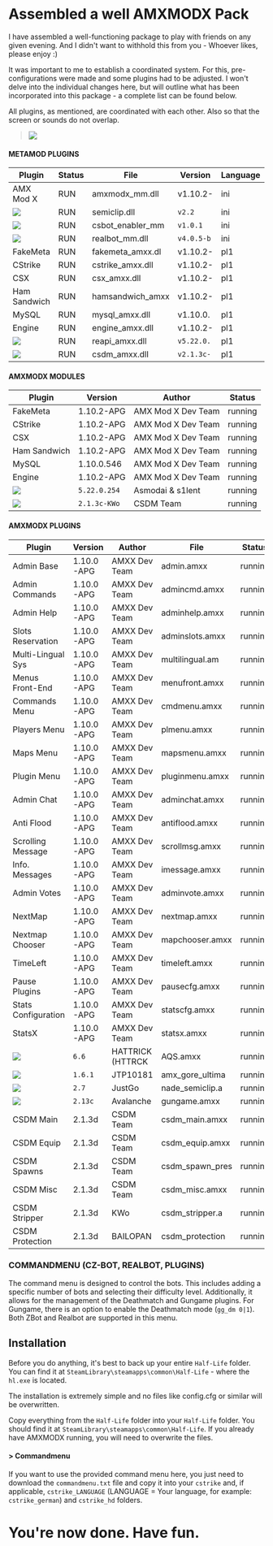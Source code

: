
# Assembled a well AMXMODX Pack

I have assembled a well-functioning package to play with friends on any given evening. And I didn't want to withhold this from you - Whoever likes, please enjoy :)

It was important to me to establish a coordinated system. For this, pre-configurations were made and some plugins had to be adjusted. I won't delve into the individual changes here, but will outline what has been incorporated into this package - a complete list can be found below. 

All plugins, as mentioned, are coordinated with each other. Also so that the screen or sounds do not overlap.

> ![](https://img.shields.io/static/v1?label=&message=ADDED+PLUGINS&color=green)

#### METAMOD PLUGINS
| Plugin           | Status | File              | Version   | Language | Start | Chlvl | Never |
|------------------|--------|-------------------|-----------|----------|-------|-------|-------|
| AMX Mod X        | RUN    | amxmodx_mm.dll    | v1.10.2-  | ini      | Start | ANY   |       |
| ![](https://img.shields.io/static/v1?label=&message=Semiclip&color=green)         | RUN    | semiclip.dll      | `v2.2`      | ini      | ANY   | ANY   |       |
| ![](https://img.shields.io/static/v1?label=&message=CS+Bot+Enabler&color=green)   | RUN    | csbot_enabler_mm  | `v1.0.1`    | ini      | ANY   | ANY   |       |
| ![](https://img.shields.io/static/v1?label=&message=RealBot&color=green)          | RUN    | realbot_mm.dll    | `v4.0.5-b`  | ini      | Chlvl | ANY   |       |
| FakeMeta         | RUN    | fakemeta_amxx.dl  | v1.10.2-  | pl1      | ANY   | ANY   |       |
| CStrike          | RUN    | cstrike_amxx.dll  | v1.10.2-  | pl1      | ANY   | ANY   |       |
| CSX              | RUN    | csx_amxx.dll      | v1.10.2-  | pl1      | ANY   | ANY   |       |
| Ham Sandwich     | RUN    | hamsandwich_amxx  | v1.10.2-  | pl1      | ANY   | ANY   |       |
| MySQL            | RUN    | mysql_amxx.dll    | v1.10.0.  | pl1      | ANY   | ANY   |       |
| Engine           | RUN    | engine_amxx.dll   | v1.10.2-  | pl1      | ANY   | ANY   |       |
| ![](https://img.shields.io/static/v1?label=&message=ReAPI&color=green)            | RUN    | reapi_amxx.dll    | `v5.22.0.`  | pl1      | ANY   |       | Never |
| ![](https://img.shields.io/static/v1?label=&message=CSDM2&color=green)            | RUN    | csdm_amxx.dll     | `v2.1.3c-`  | pl1      | ANY   | ANY   |       |

#### AMXMODX MODULES
| Plugin          | Version     | Author                | Status   |
|-----------------|-------------|-----------------------|----------|
| FakeMeta        | 1.10.2-APG  | AMX Mod X Dev Team    | running  |
| CStrike         | 1.10.2-APG  | AMX Mod X Dev Team    | running  |
| CSX             | 1.10.2-APG  | AMX Mod X Dev Team    | running  |
| Ham Sandwich    | 1.10.2-APG  | AMX Mod X Dev Team    | running  |
| MySQL           | 1.10.0.546  | AMX Mod X Dev Team    | running  |
| Engine          | 1.10.2-APG  | AMX Mod X Dev Team    | running  |
| ![](https://img.shields.io/static/v1?label=&message=ReAPI&color=green)           | `5.22.0.254`  | Asmodai & s1lent      | running  |
| ![](https://img.shields.io/static/v1?label=&message=CSDM2&color=green)           | `2.1.3c-KWo`  | CSDM Team             | running  |

#### AMXMODX PLUGINS
| Plugin              | Version    | Author           | File             | Status   |
|---------------------|------------|------------------|------------------|----------|
| Admin Base          | 1.10.0-APG | AMXX Dev Team    | admin.amxx       | running  |
| Admin Commands      | 1.10.0-APG | AMXX Dev Team    | admincmd.amxx    | running  |
| Admin Help          | 1.10.0-APG | AMXX Dev Team    | adminhelp.amxx   | running  |
| Slots Reservation   | 1.10.0-APG | AMXX Dev Team    | adminslots.amxx  | running  |
| Multi-Lingual Sys   | 1.10.0-APG | AMXX Dev Team    | multilingual.am  | running  |
| Menus Front-End     | 1.10.0-APG | AMXX Dev Team    | menufront.amxx   | running  |
| Commands Menu       | 1.10.0-APG | AMXX Dev Team    | cmdmenu.amxx     | running  |
| Players Menu        | 1.10.0-APG | AMXX Dev Team    | plmenu.amxx      | running  |
| Maps Menu           | 1.10.0-APG | AMXX Dev Team    | mapsmenu.amxx    | running  |
| Plugin Menu         | 1.10.0-APG | AMXX Dev Team    | pluginmenu.amxx  | running  |
| Admin Chat          | 1.10.0-APG | AMXX Dev Team    | adminchat.amxx   | running  |
| Anti Flood          | 1.10.0-APG | AMXX Dev Team    | antiflood.amxx   | running  |
| Scrolling Message   | 1.10.0-APG | AMXX Dev Team    | scrollmsg.amxx   | running  |
| Info. Messages      | 1.10.0-APG | AMXX Dev Team    | imessage.amxx    | running  |
| Admin Votes         | 1.10.0-APG | AMXX Dev Team    | adminvote.amxx   | running  |
| NextMap             | 1.10.0-APG | AMXX Dev Team    | nextmap.amxx     | running  |
| Nextmap Chooser     | 1.10.0-APG | AMXX Dev Team    | mapchooser.amxx  | running  |
| TimeLeft            | 1.10.0-APG | AMXX Dev Team    | timeleft.amxx    | running  |
| Pause Plugins       | 1.10.0-APG | AMXX Dev Team    | pausecfg.amxx    | running  |
| Stats Configuration | 1.10.0-APG | AMXX Dev Team    | statscfg.amxx    | running  |
| StatsX              | 1.10.0-APG | AMXX Dev Team    | statsx.amxx      | running  |
| ![](https://img.shields.io/static/v1?label=&message=ADV.+QUAKE+SOUNDS&color=green)   | `6.6`        | HATTRICK (HTTRCK | AQS.amxx         | running  |
| ![](https://img.shields.io/static/v1?label=&message=Ultimate+Gore&color=green)       | `1.6.1`      | JTP10181         | amx_gore_ultima  | running  |
| ![](https://img.shields.io/static/v1?label=&message=Nade+Semiclip&color=green)       | `2.7`        | JustGo           | nade_semiclip.a  | running  |
| ![](https://img.shields.io/static/v1?label=&message=GunGame+AMXX&color=green)        | `2.13c`      | Avalanche        | gungame.amxx     | running  |
| CSDM Main           | 2.1.3d     | CSDM Team        | csdm_main.amxx   | running  |
| CSDM Equip          | 2.1.3d     | CSDM Team        | csdm_equip.amxx  | running  |
| CSDM Spawns         | 2.1.3d     | CSDM Team        | csdm_spawn_pres  | running  |
| CSDM Misc           | 2.1.3d     | CSDM Team        | csdm_misc.amxx   | running  |
| CSDM Stripper       | 2.1.3d     | KWo              | csdm_stripper.a  | running  |
| CSDM Protection     | 2.1.3d     | BAILOPAN         | csdm_protection  | running  |

### COMMANDMENU (CZ-BOT, REALBOT, PLUGINS)
The command menu is designed to control the bots. This includes adding a specific number of bots and selecting their difficulty level. Additionally, it allows for the management of the Deathmatch and Gungame plugins. For Gungame, there is an option to enable the Deathmatch mode (`gg_dm 0|1`). Both ZBot and Realbot are supported in this menu.

## Installation

Before you do anything, it's best to back up your entire `Half-Life` folder. You can find it at `SteamLibrary\steamapps\common\Half-Life` - where the `hl.exe` is located.

The installation is extremely simple and no files like config.cfg or similar will be overwritten.

Copy everything from the `Half-Life` folder into your `Half-Life` folder. You should find it at `SteamLibrary\steamapps\common\Half-Life`. If you already have AMXMODX running, you will need to overwrite the files.

#### > Commandmenu
If you want to use the provided command menu here, you just need to download the `commandmenu.txt` file and copy it into your `cstrike` and, if applicable, `cstrike_LANGUAGE` (LANGUAGE = Your language, for example: `cstrike_german`) and `cstrike_hd` folders.

# You're now done. Have fun.
